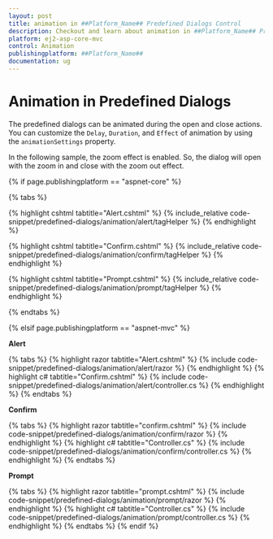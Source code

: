 ```yaml
---
layout: post
title: animation in ##Platform_Name## Predefined Dialogs Control
description: Checkout and learn about animation in ##Platform_Name## Predefined Dialogs of Syncfusion Essential JS 2 and more details.
platform: ej2-asp-core-mvc
control: Animation
publishingplatform: ##Platform_Name##
documentation: ug
---
```


# Animation in Predefined Dialogs 

The predefined dialogs can be animated during the open and close actions. You can customize the `Delay`, `Duration`, and `Effect` of animation by using the `animationSettings` property.

In the following sample, the zoom effect is enabled. So, the dialog will open with the zoom in and close with the zoom out effect.



{% if page.publishingplatform == "aspnet-core" %}

{% tabs %}

{% highlight cshtml tabtitle="Alert.cshtml" %}
{% include_relative code-snippet/predefined-dialogs/animation/alert/tagHelper %}
{% endhighlight %}

{% highlight cshtml tabtitle="Confirm.cshtml" %}
{% include_relative code-snippet/predefined-dialogs/animation/confirm/tagHelper %}
{% endhighlight %}

{% highlight cshtml tabtitle="Prompt.cshtml" %}
{% include_relative code-snippet/predefined-dialogs/animation/prompt/tagHelper %}
{% endhighlight %}

{% endtabs %}

{% elsif page.publishingplatform == "aspnet-mvc" %}

**Alert**

{% tabs %}
{% highlight razor tabtitle="Alert.cshtml" %}
{% include code-snippet/predefined-dialogs/animation/alert/razor %}
{% endhighlight %}
{% highlight c# tabtitle="Confirm.cshtml" %}
{% include code-snippet/predefined-dialogs/animation/alert/controller.cs %}
{% endhighlight %}
{% endtabs %}

**Confirm**

{% tabs %}
{% highlight razor tabtitle="confirm.cshtml" %}
{% include code-snippet/predefined-dialogs/animation/confirm/razor %}
{% endhighlight %}
{% highlight c# tabtitle="Controller.cs" %}
{% include code-snippet/predefined-dialogs/animation/confirm/controller.cs %}
{% endhighlight %}
{% endtabs %}

**Prompt**

{% tabs %}
{% highlight razor tabtitle="prompt.cshtml" %}
{% include code-snippet/predefined-dialogs/animation/prompt/razor %}
{% endhighlight %}
{% highlight c# tabtitle="Controller.cs" %}
{% include code-snippet/predefined-dialogs/animation/prompt/controller.cs %}
{% endhighlight %}
{% endtabs %}
{% endif %}